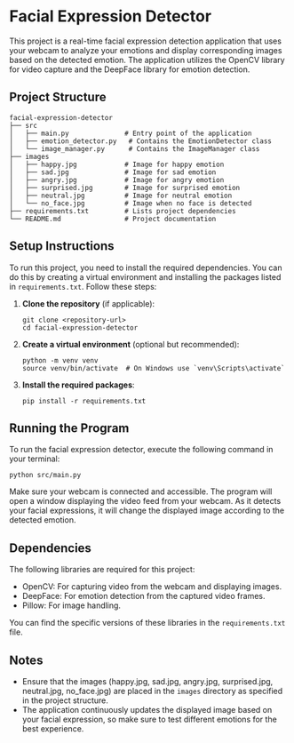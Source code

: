 # Facial Expression Detector

This project is a real-time facial expression detection application that uses your webcam to analyze your emotions and display corresponding images based on the detected emotion. The application utilizes the OpenCV library for video capture and the DeepFace library for emotion detection.

## Project Structure

```
facial-expression-detector
├── src
│   ├── main.py              # Entry point of the application
│   ├── emotion_detector.py   # Contains the EmotionDetector class
│   └── image_manager.py      # Contains the ImageManager class
├── images
│   ├── happy.jpg            # Image for happy emotion
│   ├── sad.jpg              # Image for sad emotion
│   ├── angry.jpg            # Image for angry emotion
│   ├── surprised.jpg        # Image for surprised emotion
│   ├── neutral.jpg          # Image for neutral emotion
│   └── no_face.jpg          # Image when no face is detected
├── requirements.txt         # Lists project dependencies
└── README.md                # Project documentation
```

## Setup Instructions

To run this project, you need to install the required dependencies. You can do this by creating a virtual environment and installing the packages listed in `requirements.txt`. Follow these steps:

1. **Clone the repository** (if applicable):
   ```
   git clone <repository-url>
   cd facial-expression-detector
   ```

2. **Create a virtual environment** (optional but recommended):
   ```
   python -m venv venv
   source venv/bin/activate  # On Windows use `venv\Scripts\activate`
   ```

3. **Install the required packages**:
   ```
   pip install -r requirements.txt
   ```

## Running the Program

To run the facial expression detector, execute the following command in your terminal:

```
python src/main.py
```

Make sure your webcam is connected and accessible. The program will open a window displaying the video feed from your webcam. As it detects your facial expressions, it will change the displayed image according to the detected emotion.

## Dependencies

The following libraries are required for this project:

- OpenCV: For capturing video from the webcam and displaying images.
- DeepFace: For emotion detection from the captured video frames.
- Pillow: For image handling.

You can find the specific versions of these libraries in the `requirements.txt` file.

## Notes

- Ensure that the images (happy.jpg, sad.jpg, angry.jpg, surprised.jpg, neutral.jpg, no_face.jpg) are placed in the `images` directory as specified in the project structure.
- The application continuously updates the displayed image based on your facial expression, so make sure to test different emotions for the best experience.
